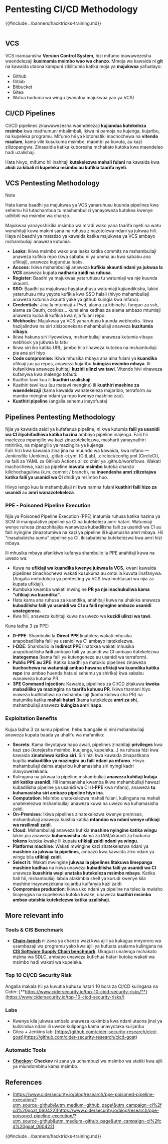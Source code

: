 # Pentesting CI/CD Methodology

{{#include ../banners/hacktricks-training.md}}

<figure><img src="../images/CLOUD-logo-letters.svg" alt=""><figcaption></figcaption></figure>

## VCS

VCS inamaanisha **Version Control System**, hizi mifumo inawawezesha waendelezaji **kusimamia msimbo wao wa chanzo**. Mmoja wa kawaida ni **git** na kawaida utaona kampuni zikilitumia katika moja ya **majukwaa** yafuatayo:

- Github
- Gitlab
- Bitbucket
- Gitea
- Watoa huduma wa wingu (wanatoa majukwaa yao ya VCS)

## CI/CD Pipelines

CI/CD pipelines zinawawezesha waendelezaji **kujiandaa kutekeleza msimbo** kwa madhumuni mbalimbali, ikiwa ni pamoja na kujenga, kujaribu, na kupeleka programu. Mifumo hii ya kiotomatiki inachochewa na **vitendo maalum**, kama vile kusukuma msimbo, maombi ya kuvuta, au kazi zilizopangwa. Zinasaidia katika kuboresha mchakato kutoka kwa maendeleo hadi uzalishaji.

Hata hivyo, mifumo hii inahitaji **kutekelezwa mahali fulani** na kawaida kwa **akidi za kibali ili kupeleka msimbo au kufikia taarifa nyeti**.

## VCS Pentesting Methodology

> [!NOTE]
> Hata kama baadhi ya majukwaa ya VCS yanaruhusu kuunda pipelines kwa sehemu hii tutachambua tu mashambulizi yanayoweza kutokea kwenye udhibiti wa msimbo wa chanzo.

Majukwaa yanayoshikilia msimbo wa mradi wako yana taarifa nyeti na watu wanahitaji kuwa makini sana na ruhusa zinazotolewa ndani ya jukwaa hili. Haya ni baadhi ya matatizo ya kawaida katika majukwaa ya VCS ambayo mshambuliaji anaweza kutumia:

- **Leaks**: Ikiwa msimbo wako una leaks katika commits na mshambuliaji anaweza kufikia repo (kwa sababu ni ya umma au kwa sababu ana ufikiaji), anaweza kugundua leaks.
- **Access**: Ikiwa mshambuliaji anaweza **kufikia akaunti ndani ya jukwaa la VCS** anaweza kupata **nadharia zaidi na ruhusa**.
- **Register**: Baadhi ya majukwaa yataruhusu tu watumiaji wa nje kuunda akaunti.
- **SSO**: Baadhi ya majukwaa hayataruhusu watumiaji kujiandikisha, lakini yataruhusu mtu yeyote kufikia kwa SSO halali (hivyo mshambuliaji anaweza kutumia akaunti yake ya github kuingia kwa mfano).
- **Credentials**: Jina la mtumiaji + Pwd, alama za kibinafsi, funguo za ssh, alama za Oauth, cookies... kuna aina kadhaa za alama ambazo mtumiaji anaweza kuiba ili kufikia kwa njia fulani repo.
- **Webhooks**: Majukwaa ya VCS yanaruhusu kuunda webhooks. Ikiwa hazijalindwa na siri zisizoonekana mshambuliaji anaweza **kuzitumia vibaya**.
- Ikiwa hakuna siri iliyowekwa, mshambuliaji anaweza kutumia vibaya webhook ya jukwaa la tatu
- Ikiwa siri iko katika URL, jambo hilo linaweza kutokea na mshambuliaji pia ana siri hiyo
- **Code compromise:** Ikiwa mhusika mbaya ana aina fulani ya **kuandika** ufikiaji juu ya repos, anaweza kujaribu **kuingiza msimbo mbaya**. Ili kufanikiwa anaweza kuhitaji **kuzidi ulinzi wa tawi**. Vitendo hivi vinaweza kufanywa kwa malengo tofauti:
- Kuathiri tawi kuu ili **kuathiri uzalishaji**.
- Kuathiri tawi kuu (au matawi mengine) ili **kuathiri mashine za waendelezaji** (kama kawaida wanatekeleza majaribio, terraform au mambo mengine ndani ya repo kwenye mashine zao).
- **Kuathiri pipeline** (angalia sehemu inayofuata)

## Pipelines Pentesting Methodology

Njia ya kawaida zaidi ya kufafanua pipeline, ni kwa kutumia **faili ya usanidi wa CI iliyohifadhiwa katika hazina** ambayo pipeline inajenga. Faili hii inaelezea mpangilio wa kazi zinazotekelezwa, masharti yanayoathiri mtiririko, na mipangilio ya mazingira ya kujenga.\
Faili hizi kwa kawaida zina jina na muundo wa kawaida, kwa mfano — Jenkinsfile (Jenkins), .gitlab-ci.yml (GitLab), .circleci/config.yml (CircleCI), na faili za YAML za GitHub Actions zilizo chini ya .github/workflows. Wakati inachochewa, kazi ya pipeline **inavuta msimbo** kutoka chanzo kilichochaguliwa (k.m. commit / branch), na **inaendesha amri zilizotajwa katika faili ya usanidi wa CI** dhidi ya msimbo huo.

Hivyo lengo kuu la mshambuliaji ni kwa namna fulani **kuathiri faili hizo za usanidi** au **amri wanazotekeleza**.

### PPE - Poisoned Pipeline Execution

Njia ya Poisoned Pipeline Execution (PPE) inatumia ruhusa katika hazina ya SCM ili manipulative pipeline ya CI na kutekeleza amri hatari. Watumiaji wenye ruhusa zinazohitajika wanaweza kubadilisha faili za usanidi wa CI au faili nyingine zinazotumiwa na kazi ya pipeline ili kujumuisha amri mbaya. Hii "inasababisha sumu" pipeline ya CI, ikisababisha kutekelezwa kwa amri hizi mbaya.

Ili mhusika mbaya afanikiwe kufanya shambulio la PPE anahitaji kuwa na uwezo wa:

- Kuwa na **ufikiaji wa kuandika kwenye jukwaa la VCS**, kwani kawaida pipelines zinachochewa wakati kusukuma au ombi la kuvuta linafanywa. (Angalia metodolojia ya pentesting ya VCS kwa muhtasari wa njia za kupata ufikiaji).
- Kumbuka kwamba wakati mwingine **PR ya nje inachukuliwa kama "ufikiaji wa kuandika"**.
- Hata kama ana ruhusa za kuandika, anahitaji kuwa na uhakika anaweza **kubadilisha faili ya usanidi wa CI au faili nyingine ambazo usanidi unategemea**.
- Kwa hili, anaweza kuhitaji kuwa na uwezo wa **kuzidi ulinzi wa tawi**.

Kuna ladha 3 za PPE:

- **D-PPE**: Shambulio la **Direct PPE** linatokea wakati mhusika anapobadilisha faili ya usanidi wa CI ambayo itatekelezwa.
- **I-DDE**: Shambulio la **Indirect PPE** linatokea wakati mhusika anapobadilisha **faili** ambayo faili ya usanidi wa CI ambayo itatekelezwa **inategemea** (kama faili ya kutengeneza au usanidi wa terraform).
- **Public PPE au 3PE**: Katika baadhi ya matukio pipelines zinaweza **kuchochewa na watumiaji ambao hawana ufikiaji wa kuandika katika repo** (na ambao huenda hata si sehemu ya shirika) kwa sababu wanaweza kutuma PR.
- **3PE Command Injection**: Kawaida, pipelines za CI/CD zitakuwa **kweka mabadiliko ya mazingira** na **taarifa kuhusu PR**. Ikiwa thamani hiyo inaweza kudhibitiwa na mshambuliaji (kama kichwa cha PR) na inatumika katika **mahali hatari** (kama kutekeleza **amri za sh**), mshambuliaji anaweza **kuingiza amri hapo**.

### Exploitation Benefits

Kujua ladha 3 za sumu pipeline, hebu tuangalie ni nini mshambuliaji anaweza kupata baada ya uhalifu wa mafanikio:

- **Secrets**: Kama ilivyotajwa hapo awali, pipelines zinahitaji **privileges** kwa kazi zao (kurejesha msimbo, kuujenga, kupeleka...) na ruhusa hizi kwa kawaida **zinatolewa katika siri**. Siri hizi kwa kawaida zinapatikana kupitia **mabadiliko ya mazingira au faili ndani ya mfumo**. Hivyo mshambuliaji daima atajaribu kuhamasisha siri nyingi kadri inavyowezekana.
- Kulingana na jukwaa la pipeline mshambuliaji **anaweza kuhitaji kutaja siri katika usanidi**. Hii inamaanisha kwamba ikiwa mshambuliaji hawezi kubadilisha pipeline ya usanidi wa CI (**I-PPE** kwa mfano), anaweza **tu kuhamasisha siri ambazo pipeline hiyo ina**.
- **Computation**: Msimbo unatekelezwa mahali fulani, kulingana na mahali unatekelezwa mshambuliaji anaweza kuwa na uwezo wa kuhamasisha zaidi.
- **On-Premises**: Ikiwa pipelines zinatekelezwa kwenye premises, mshambuliaji anaweza kuishia katika **mtandao wa ndani wenye ufikiaji wa rasilimali zaidi**.
- **Cloud**: Mshambuliaji anaweza kufikia **mashine nyingine katika wingu** lakini pia anaweza **kuhamasisha** alama za IAM/akaunti za huduma **tokens** kutoka kwake ili kupata **ufikiaji zaidi ndani ya wingu**.
- **Platforms machine**: Wakati mwingine kazi zitatekelezwa ndani ya **mashine za jukwaa la pipelines**, ambazo kwa kawaida ziko ndani ya wingu bila **ufikiaji zaidi**.
- **Select it:** Wakati mwingine **jukwaa la pipelines litakuwa limepanga mashine kadhaa** na ikiwa unaweza **kubadilisha faili ya usanidi wa CI** unaweza **kuashiria wapi unataka kutekeleza msimbo mbaya**. Katika hali hii, mshambuliaji labda atakimbia shell ya kurudi kwenye kila mashine inayowezekana kujaribu kuifanyia kazi zaidi.
- **Compromise production**: Ikiwa uko ndani ya pipeline na toleo la mwisho linajengwa na kupelekwa kutoka kwake, unaweza **kuathiri msimbo ambao utaishia kutekelezwa katika uzalishaji**.

## More relevant info

### Tools & CIS Benchmark

- [**Chain-bench**](https://github.com/aquasecurity/chain-bench) ni zana ya chanzo wazi kwa ajili ya kukagua mnyororo wa usambazaji wa programu yako kwa ajili ya kufuata usalama kulingana na [**CIS Software Supply Chain benchmark**](https://github.com/aquasecurity/chain-bench/blob/main/docs/CIS-Software-Supply-Chain-Security-Guide-v1.0.pdf). Ukaguzi unalenga mchakato mzima wa SDLC, ambapo unaweza kufichua hatari kutoka wakati wa msimbo hadi wakati wa kupeleka.

### Top 10 CI/CD Security Risk

Angalia makala hii ya kuvutia kuhusu hatari 10 bora za CI/CD kulingana na Cider: [**https://www.cidersecurity.io/top-10-cicd-security-risks/**](https://www.cidersecurity.io/top-10-cicd-security-risks/)

### Labs

- Kwenye kila jukwaa ambalo unaweza kukimbia kwa ndani utaona jinsi ya kulizindua ndani ili uweze kulipanga kama unavyotaka kulijaribu
- Gitea + Jenkins lab: [https://github.com/cider-security-research/cicd-goat](https://github.com/cider-security-research/cicd-goat)

### Automatic Tools

- [**Checkov**](https://github.com/bridgecrewio/checkov): **Checkov** ni zana ya uchambuzi wa msimbo wa statiki kwa ajili ya miundombinu kama msimbo.

## References

- [https://www.cidersecurity.io/blog/research/ppe-poisoned-pipeline-execution/?utm_source=github\&utm_medium=github_page\&utm_campaign=ci%2fcd%20goat_060422](https://www.cidersecurity.io/blog/research/ppe-poisoned-pipeline-execution/?utm_source=github&utm_medium=github_page&utm_campaign=ci%2fcd%20goat_060422)

{{#include ../banners/hacktricks-training.md}}
